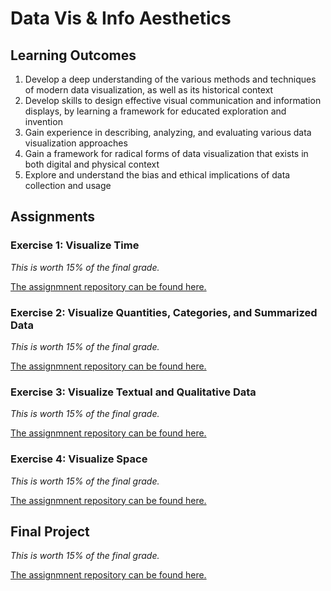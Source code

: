 # Data Vis & Info Aesthetics

## Learning Outcomes 
1. Develop a deep understanding of the various methods and techniques of modern data visualization, as well as its historical context 
2. Develop skills to design effective visual communication and information displays, by learning a framework for educated exploration and invention
3. Gain experience in describing, analyzing, and evaluating various data visualization approaches 
4. Gain a framework for radical forms of data visualization that exists in both digital and physical context 
5. Explore and understand the bias and ethical implications of data collection and usage 

## Assignments

### Exercise 1: Visualize Time 
<i>This is worth 15% of the final grade.</i>

<a href="https://github.com/ibonnet/data-vis-info-aesthetics/tree/main/Visualize-Time">The assignmnent repository can be found here.</a>


### Exercise 2: Visualize Quantities, Categories, and Summarized Data
<i>This is worth 15% of the final grade.</i>

<a href="https://github.com/ibonnet/data-vis-info-aesthetics/tree/main/Visualize-Quantities">The assignmnent repository can be found here.</a>

### Exercise 3: Visualize Textual and Qualitative Data 
<i>This is worth 15% of the final grade.</i>

<a href="https://github.com/ibonnet/data-vis-info-aesthetics/tree/main/Visualize-Textual-Qualitative-Data">The assignmnent repository can be found here.</a>

### Exercise 4: Visualize Space
<i>This is worth 15% of the final grade.</i>

<a href="https://github.com/ibonnet/data-vis-info-aesthetics/tree/main/Visualize-Space">The assignmnent repository can be found here.</a>

## Final Project
<i>This is worth 15% of the final grade.</i>

<a href="https://github.com/ibonnet/data-vis-info-aesthetics/tree/main/Final-Project">The assignmnent repository can be found here.</a>
